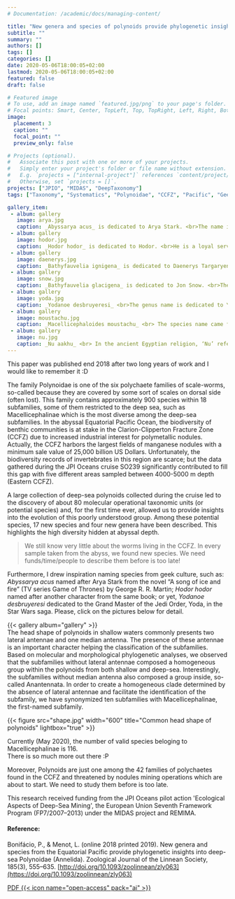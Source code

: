 ```yaml
---
# Documentation: /academic/docs/managing-content/

title: "New genera and species of polynoids provide phylogenetic insights into deep-sea scale-worms"
subtitle: ""
summary: ""
authors: []
tags: []
categories: []
date: 2020-05-06T18:00:05+02:00
lastmod: 2020-05-06T18:00:05+02:00
featured: false
draft: false

# Featured image
# To use, add an image named `featured.jpg/png` to your page's folder.
# Focal points: Smart, Center, TopLeft, Top, TopRight, Left, Right, BottomLeft, Bottom, BottomRight.
image:
  placement: 3
  caption: ""
  focal_point: ""
  preview_only: false

# Projects (optional).
#   Associate this post with one or more of your projects.
#   Simply enter your project's folder or file name without extension.
#   E.g. `projects = ["internal-project"]` references `content/project/deep-learning/index.md`.
#   Otherwise, set `projects = []`.
projects: ["JPIO", "MIDAS", "DeepTaxonomy"]
tags: ["Taxonomy", "Systematics", "Polynoidae", "CCFZ", "Pacific", "Geek", "Deep-sea", "JPI Oceans", "Midas", "Remima"]

gallery_item:
 - album: gallery
   image: arya.jpg
   caption: _Abyssarya acus_ is dedicated to Arya Stark. <br>The name is composed by part of the Latin word ‘ăbyssus’ meaning ‘bottomless’ and Arya. Arya has put her survival skills to use making her way east to the city of Braavos and come back to Winterfell, always with her sword named needle. 'acus' came from Latin word 'ăcŭs’ meaning ‘needle'.It refers to the needle-like chaetae they have. 
 - album: gallery
   image: hodor.jpg
   caption: _Hodor hodor_ is dedicated to Hodor. <br>He is a loyal servant of Winterfell, he is simple-minded and oversized but a hero. 
 - album: gallery
   image: daenerys.jpg
   caption: _Bathyfauvelia ignigena_ is dedicated to Daenerys Targaryen. <br>Species named from the ‘ignĭgĕna’, a poetical epithet of Bacchus meaning ‘fire-born’, which is composed by borrowing from the Latin word ‘ignis’ meaning ‘fire’ and the Greek word ‘gennó, γεννώ’ meaning ‘born’.
 - album: gallery
   image: snow.jpg
   caption: _Bathyfauvelia glacigena_ is dedicated to Jon Snow. <br>The species name glacigena means 'ice-born' which is composed by borrowing from the Latin word 'glăcĭēs' meaning 'ice' and the Greek word 'gennó, γεννώ' meaning 'born'. 
 - album: gallery
   image: yoda.jpg
   caption: _Yodanoe desbruyeresi_ <br>The genus name is dedicated to Yoda, the Grand Master of the Jedi Order. The name is composed by Yoda and suffix 'noe' from Polynoe. This species is dedicated to Dr Daniel Desbruyères for his many contributions to the taxonomy and ecology of polychaetes mainly from extreme environments. 
 - album: gallery
   image: moustachu.jpg
   caption: _Macellicephaloides moustachu_ <br> The species name came from the French word ‘moustachu’ meaning ‘with a moustache’. It refers to the palps directed ventrally, giving the impression that the worm has a moustache. 
 - album: gallery
   image: nu.jpg
   caption: _Nu aakhu_ <br> In the ancient Egyptian religion, ‘Nu’ refers to the deification of the primordial watery abyss whence all life came, also known as ‘the Father of the Gods’ and ‘the Eldest’; and ‘áakhu’ is one of the elements that compose the human soul. An ‘áakhu’ is the glorified spirit or a blessed soul which has passed the final judgement (the Weighing of the Heart). The term refers to the translucent character of the body of this worm.
---
```



This paper was published end 2018 after two long years of work and I would like to remember it :D


The family Polynoidae is one of the six polychaete families of scale-worms, so-called because they are covered by some sort of scales on dorsal side (often lost). This family contains approximately 900 species within 18 subfamilies, some of them restricted to the deep sea, such as Macellicephalinae which is the most diverse among the deep-sea subfamilies. In the abyssal Equatorial Pacific Ocean, the biodiversity of benthic communities is at stake in the Clarion-Clipperton Fracture Zone (CCFZ) due to increased industrial interest for polymetallic nodules. Actually, the CCFZ harbors the largest fields of manganese nodules with a minimum sale value of 25,000 billion US Dollars. Unfortunately, the biodiversity records of invertebrates in this region are scarce; but the data gathered during the JPI Oceans cruise SO239 significantly contributed to fill this gap with five different areas sampled between 4000-5000 m depth (Eastern CCFZ). 


A large collection of deep-sea polynoids collected during the cruise led to the discovery of about 80 molecular operational taxonomic units (or potential species) and, for the first time ever, allowed us to provide insights into the evolution of this poorly understood group. Among these potential species, 17 new species and four new genera have been described. This highlights the high diversity hidden at abyssal depth. 

> We still know very little about the worms living in the CCFZ. In every sample taken from the abyss, we found new species. We need funds/time/people to describe them before is too late! 


Furthermore, I drew inspiration naming species from geek culture, such as: _Abyssarya acus_ named after Arya Stark from the novel “A song of ice and fire” (TV series Game of Thrones) by George R. R. Martin; _Hodor hodor_ named after another character from the same book; or yet, _Yodanoe desbruyeresi_ dedicated to the Grand Master of the Jedi Order, Yoda, in the Star Wars saga. Please, click on the pictures below for detail.

{{< gallery album="gallery" >}}
<br>
The head shape of polynoids in shallow waters commonly presents two lateral antennae and one median antenna. The presence of these antennae is an important character helping the classification of the subfamilies. Based on molecular and morphological phylogenetic analyses, we observed that the subfamilies without lateral antennae composed a homogeneous group within the polynoids from both shallow and deep-sea. Interestingly, the subfamilies without median antenna also composed a group inside, so-called Anantennata. In order to create a homogeneous clade determined by the absence of lateral antennae and facilitate the identification of the subfamily, we have synonymized ten subfamilies with Macellicephalinae, the first-named subfamily.

{{< figure src="shape.jpg" width="600" title="Common head shape of polynoids" lightbox="true" >}}

Currently (May 2020), the number of valid species beloging to Macellicephalinae is 116.  
There is so much more out there :P

Moreover, Polynoids are just one among the 42 families of polychaetes found in the CCFZ and threatened by nodules mining operations which are about to start. We need to study them before is too late.  

This research received funding from the JPI Oceans pilot action 'Ecological Aspects of Deep-Sea Mining', the European Union Seventh Framework Program (FP7/2007–2013) under the MIDAS project and REMIMA.

#### Reference:  
Bonifácio, P., & Menot, L. (online 2018 printed 2019). New genera and species from the Equatorial Pacific provide phylogenetic insights into deep-sea Polynoidae (Annelida). Zoological Journal of the Linnean Society, 185(3), 555–635. [http://doi.org/10.1093/zoolinnean/zly063](https://doi.org/10.1093/zoolinnean/zly063)

[PDF {{< icon name="open-access" pack="ai" >}}](https://academic.oup.com/zoolinnean/article-pdf/185/3/555/27987491/zly063.pdf)





